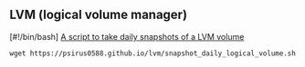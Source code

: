 ## LVM (logical volume manager)


[#!/bin/bash] [A script to take daily snapshots of a LVM volume](snapshot_daily_logical_volume.md)

	wget https://psirus0588.github.io/lvm/snapshot_daily_logical_volume.sh

